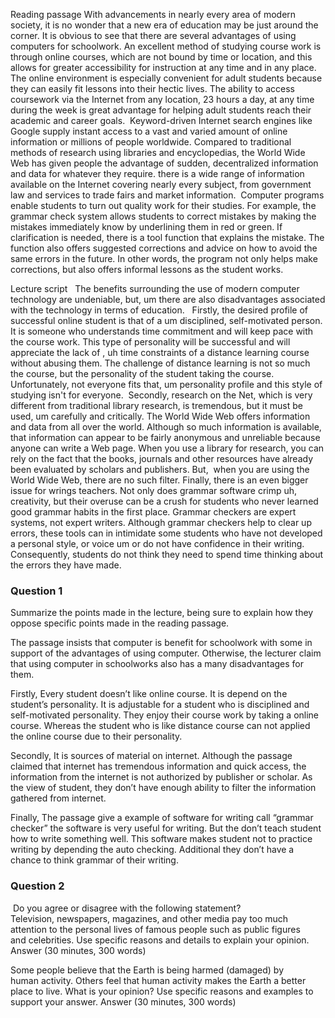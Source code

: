 Reading passage
With advancements in nearly every area of modern society, it is no wonder that a new era of education may be just around the corner. It is obvious to see that there are several advantages of using computers for schoolwork.
An excellent method of studying course work is through online courses, which are not bound by time or location, and this allows for greater accessibility for instruction at any time and in any place. The online environment is especially convenient for adult students because they can easily fit lessons into their hectic lives. The ability to access coursework via the Internet from any location, 23 hours a day, at any time during the week is great advantage for helping adult students reach their academic and career goals. 
Keyword-driven Internet search engines like Google supply instant access to a vast and varied amount of online information or millions of people worldwide. Compared to traditional methods of research using libraries and encyclopedias, the World Wide Web has given people the advantage of sudden, decentralized information and data for whatever they require. there is a wide range of information available on the Internet covering nearly every subject, from government law and services to trade fairs and market information. 
Computer programs enable students to turn out quality work for their studies. For example, the grammar check system allows students to correct mistakes by making the mistakes immediately know by underlining them in red or green. If clarification is needed, there is a tool function that explains the mistake. The function also offers suggested corrections and advice on how to avoid the same errors in the future. In other words, the program not only helps make corrections, but also offers informal lessons as the student works. 


Lecture script 
 The benefits surrounding the use of modern computer technology are undeniable, but, um there are also disadvantages associated with the technology in terms of education. 
 Firstly, the desired profile of successful online student is that of a um disciplined, self-motivated person. It is someone who understands time commitment and will keep pace with the course work. This type of personality will be successful and will appreciate the lack of , uh time constraints of a distance learning course without abusing them. The challenge of distance learning is not so much the course, but the personality of the student taking the course. Unfortunately, not everyone fits that, um personality profile and this style of studying isn't for everyone. 
Secondly, research on the Net, which is very different from traditional library research, is tremendous, but it must be used, um carefully and critically. The World Wide Web offers information and data from all over the world. Although so much information is available, that information can appear to be fairly anonymous and unreliable because anyone can write a Web page. When you use a library for research, you can rely on the fact that the books, journals and other resources have already been evaluated by scholars and publishers. But,  when you are using the World Wide Web, there are no such filter.
Finally, there is an even bigger issue for wrings teachers. Not only does grammar software crimp uh, creativity, but their overuse can be a crush for students who never learned good grammar  habits in the first place. Grammar checkers are expert systems, not expert writers. Although grammar checkers help to clear up errors, these tools can in intimidate some students who have not developed a personal style, or voice um or do not have confidence in their writing. Consequently, students do not think they need to spend time thinking about the errors they have made. 

### Question 1 
 Summarize the points made in the lecture, being sure to explain how they oppose specific points made in the reading passage.

The passage insists that computer is benefit for schoolwork with some in support of the advantages of using computer. Otherwise, the lecturer claim that using computer in schoolworks also has a many disadvantages for them. 

Firstly, Every student doesn’t like online course. It is depend on the student’s personality. It is adjustable for a student who is disciplined and self-motivated personality. They enjoy their course work by taking a online course. Whereas the student who is like distance course can not applied the online course due to their personality. 

Secondly, It is sources of material on internet. Although the passage claimed that internet has tremendous information and quick access, the information from the internet is not authorized by publisher or scholar. As the view of student, they don’t have enough ability to filter the information gathered from internet. 

Finally, The passage give a example of software for writing call “grammar checker” the software is very useful for writing. But the don’t teach student how to write something well. This software makes student not to practice writing by depending the auto checking. Additional they don’t have a chance to think grammar of their writing.

### Question 2
 Do you agree or disagree with the following statement? Television, newspapers, magazines, and other media pay too much attention to the personal lives of famous people such as public figures and celebrities. Use specific reasons and details to explain your opinion.
Answer (30 minutes, 300 words)



Some people believe that the Earth is being harmed (damaged) by human activity. Others feel that human activity makes the Earth a better place to live. What is your opinion? Use specific reasons and examples to support your answer.
Answer (30 minutes, 300 words)



